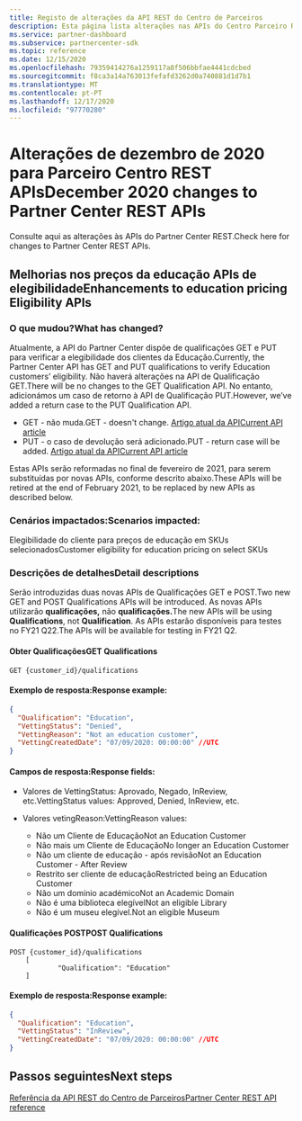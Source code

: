```yaml
---
title: Registo de alterações da API REST do Centro de Parceiros
description: Esta página lista alterações nas APIs do Centro Parceiro REST
ms.service: partner-dashboard
ms.subservice: partnercenter-sdk
ms.topic: reference
ms.date: 12/15/2020
ms.openlocfilehash: 79359414276a1259117a8f506bbfae4441cdcbed
ms.sourcegitcommit: f8ca3a14a763013fefafd3262d0a740881d1d7b1
ms.translationtype: MT
ms.contentlocale: pt-PT
ms.lasthandoff: 12/17/2020
ms.locfileid: "97770280"
---
```

# <a name="december-2020-changes-to-partner-center-rest-apis"></a><span data-ttu-id="d1d1a-103">Alterações de dezembro de 2020 para Parceiro Centro REST APIs</span><span class="sxs-lookup"><span data-stu-id="d1d1a-103">December 2020 changes to Partner Center REST APIs</span></span>

<span data-ttu-id="d1d1a-104">Consulte aqui as alterações às APIs do Partner Center REST.</span><span class="sxs-lookup"><span data-stu-id="d1d1a-104">Check here for changes to Partner Center REST APIs.</span></span>

## <a name="enhancements-to-education-pricing-eligibility-apis"></a><span data-ttu-id="d1d1a-105">Melhorias nos preços da educação APIs de elegibilidade</span><span class="sxs-lookup"><span data-stu-id="d1d1a-105">Enhancements to education pricing Eligibility APIs</span></span>



### <a name="what-has-changed"></a><span data-ttu-id="d1d1a-106">O que mudou?</span><span class="sxs-lookup"><span data-stu-id="d1d1a-106">What has changed?</span></span>

<span data-ttu-id="d1d1a-107">Atualmente, a API do Partner Center dispõe de qualificações GET e PUT para verificar a elegibilidade dos clientes da Educação.</span><span class="sxs-lookup"><span data-stu-id="d1d1a-107">Currently, the Partner Center API has GET and PUT qualifications to verify Education customers’ eligibility.</span></span> <span data-ttu-id="d1d1a-108">Não haverá alterações na API de Qualificação GET.</span><span class="sxs-lookup"><span data-stu-id="d1d1a-108">There will be no changes to the GET Qualification API.</span></span> <span data-ttu-id="d1d1a-109">No entanto, adicionámos um caso de retorno à API de Qualificação PUT.</span><span class="sxs-lookup"><span data-stu-id="d1d1a-109">However, we’ve added a return case to the PUT Qualification API.</span></span>

- <span data-ttu-id="d1d1a-110">GET - não muda.</span><span class="sxs-lookup"><span data-stu-id="d1d1a-110">GET - doesn't change.</span></span> [<span data-ttu-id="d1d1a-111">Artigo atual da API</span><span class="sxs-lookup"><span data-stu-id="d1d1a-111">Current API article</span></span>](get-a-customer-s-qualification.md)
- <span data-ttu-id="d1d1a-112">PUT - o caso de devolução será adicionado.</span><span class="sxs-lookup"><span data-stu-id="d1d1a-112">PUT - return case will be added.</span></span> [<span data-ttu-id="d1d1a-113">Artigo atual da API</span><span class="sxs-lookup"><span data-stu-id="d1d1a-113">Current API article</span></span>](update-a-customer-s-qualification.md)

<span data-ttu-id="d1d1a-114">Estas APIs serão reformadas no final de fevereiro de 2021, para serem substituídas por novas APIs, conforme descrito abaixo.</span><span class="sxs-lookup"><span data-stu-id="d1d1a-114">These APIs will be retired at the end of February 2021, to be replaced by new APIs as described below.</span></span>

### <a name="scenarios-impacted"></a><span data-ttu-id="d1d1a-115">Cenários impactados:</span><span class="sxs-lookup"><span data-stu-id="d1d1a-115">Scenarios impacted:</span></span>

<span data-ttu-id="d1d1a-116">Elegibilidade do cliente para preços de educação em SKUs selecionados</span><span class="sxs-lookup"><span data-stu-id="d1d1a-116">Customer eligibility for education pricing on select SKUs</span></span>

### <a name="detail-descriptions"></a><span data-ttu-id="d1d1a-117">Descrições de detalhes</span><span class="sxs-lookup"><span data-stu-id="d1d1a-117">Detail descriptions</span></span>

<span data-ttu-id="d1d1a-118">Serão introduzidas duas novas APIs de Qualificações GET e POST.</span><span class="sxs-lookup"><span data-stu-id="d1d1a-118">Two new GET and POST Qualifications APIs will be introduced.</span></span> <span data-ttu-id="d1d1a-119">As novas APIs utilizarão **qualificações,** não **qualificações.**</span><span class="sxs-lookup"><span data-stu-id="d1d1a-119">The new APIs will be using **Qualifications**, not **Qualification**.</span></span> <span data-ttu-id="d1d1a-120">As APIs estarão disponíveis para testes no FY21 Q22.</span><span class="sxs-lookup"><span data-stu-id="d1d1a-120">The APIs will be available for testing in FY21 Q2.</span></span>

#### <a name="get-qualifications"></a><span data-ttu-id="d1d1a-121">Obter Qualificações</span><span class="sxs-lookup"><span data-stu-id="d1d1a-121">GET Qualifications</span></span>

```http
GET {customer_id}/qualifications
```

#### <a name="response-example"></a><span data-ttu-id="d1d1a-122">Exemplo de resposta:</span><span class="sxs-lookup"><span data-stu-id="d1d1a-122">Response example:</span></span>

```json
{
  "Qualification": "Education",
  "VettingStatus": "Denied",
  "VettingReason": "Not an education customer",
  "VettingCreatedDate": "07/09/2020: 00:00:00" //UTC
}
```

#### <a name="response-fields"></a><span data-ttu-id="d1d1a-123">Campos de resposta:</span><span class="sxs-lookup"><span data-stu-id="d1d1a-123">Response fields:</span></span> 

- <span data-ttu-id="d1d1a-124">Valores de VettingStatus: Aprovado, Negado, InReview, etc.</span><span class="sxs-lookup"><span data-stu-id="d1d1a-124">VettingStatus values: Approved, Denied, InReview, etc.</span></span>

- <span data-ttu-id="d1d1a-125">Valores vetingReason:</span><span class="sxs-lookup"><span data-stu-id="d1d1a-125">VettingReason values:</span></span>
   - <span data-ttu-id="d1d1a-126">Não um Cliente de Educação</span><span class="sxs-lookup"><span data-stu-id="d1d1a-126">Not an Education Customer</span></span>
   - <span data-ttu-id="d1d1a-127">Não mais um Cliente de Educação</span><span class="sxs-lookup"><span data-stu-id="d1d1a-127">No longer an Education Customer</span></span>
   - <span data-ttu-id="d1d1a-128">Não um cliente de educação - após revisão</span><span class="sxs-lookup"><span data-stu-id="d1d1a-128">Not an Education Customer - After Review</span></span>
   - <span data-ttu-id="d1d1a-129">Restrito ser cliente de educação</span><span class="sxs-lookup"><span data-stu-id="d1d1a-129">Restricted being an Education Customer</span></span>
   - <span data-ttu-id="d1d1a-130">Não um domínio académico</span><span class="sxs-lookup"><span data-stu-id="d1d1a-130">Not an Academic Domain</span></span>
   - <span data-ttu-id="d1d1a-131">Não é uma biblioteca elegível</span><span class="sxs-lookup"><span data-stu-id="d1d1a-131">Not an eligible Library</span></span>
   - <span data-ttu-id="d1d1a-132">Não é um museu elegível.</span><span class="sxs-lookup"><span data-stu-id="d1d1a-132">Not an eligible Museum</span></span>
 
#### <a name="post-qualifications"></a><span data-ttu-id="d1d1a-133">Qualificações POST</span><span class="sxs-lookup"><span data-stu-id="d1d1a-133">POST Qualifications</span></span>

```http
POST {customer_id}/qualifications
    [
            "Qualification": "Education"
    ]
```

#### <a name="response-example"></a><span data-ttu-id="d1d1a-134">Exemplo de resposta:</span><span class="sxs-lookup"><span data-stu-id="d1d1a-134">Response example:</span></span>

```JSON
{
  "Qualification": "Education",
  "VettingStatus": "InReview",
  "VettingCreatedDate": "07/09/2020: 00:00:00" //UTC
}
```

## <a name="next-steps"></a><span data-ttu-id="d1d1a-135">Passos seguintes</span><span class="sxs-lookup"><span data-stu-id="d1d1a-135">Next steps</span></span>

[<span data-ttu-id="d1d1a-136">Referência da API REST do Centro de Parceiros</span><span class="sxs-lookup"><span data-stu-id="d1d1a-136">Partner Center REST API reference</span></span>](partner-center-rest-api-reference.md)
